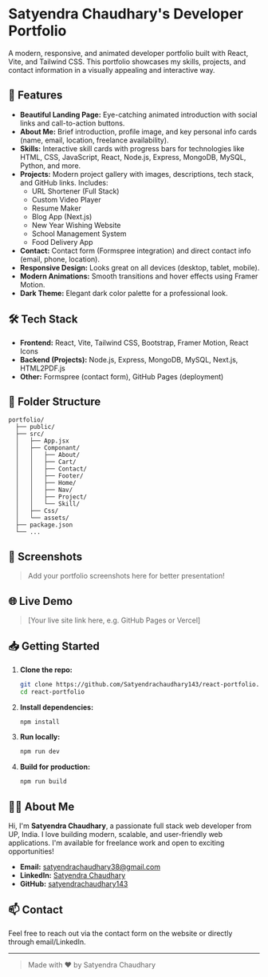 # Satyendra Chaudhary's Developer Portfolio

A modern, responsive, and animated developer portfolio built with React, Vite, and Tailwind CSS. This portfolio showcases my skills, projects, and contact information in a visually appealing and interactive way.

## 🚀 Features

- **Beautiful Landing Page:** Eye-catching animated introduction with social links and call-to-action buttons.
- **About Me:** Brief introduction, profile image, and key personal info cards (name, email, location, freelance availability).
- **Skills:** Interactive skill cards with progress bars for technologies like HTML, CSS, JavaScript, React, Node.js, Express, MongoDB, MySQL, Python, and more.
- **Projects:** Modern project gallery with images, descriptions, tech stack, and GitHub links. Includes:
  - URL Shortener (Full Stack)
  - Custom Video Player
  - Resume Maker
  - Blog App (Next.js)
  - New Year Wishing Website
  - School Management System
  - Food Delivery App
- **Contact:** Contact form (Formspree integration) and direct contact info (email, phone, location).
- **Responsive Design:** Looks great on all devices (desktop, tablet, mobile).
- **Modern Animations:** Smooth transitions and hover effects using Framer Motion.
- **Dark Theme:** Elegant dark color palette for a professional look.

## 🛠️ Tech Stack

- **Frontend:** React, Vite, Tailwind CSS, Bootstrap, Framer Motion, React Icons
- **Backend (Projects):** Node.js, Express, MongoDB, MySQL, Next.js, HTML2PDF.js
- **Other:** Formspree (contact form), GitHub Pages (deployment)

## 📂 Folder Structure

```
portfolio/
  ├── public/
  ├── src/
  │   ├── App.jsx
  │   ├── Componant/
  │   │   ├── About/
  │   │   ├── Cart/
  │   │   ├── Contact/
  │   │   ├── Footer/
  │   │   ├── Home/
  │   │   ├── Nav/
  │   │   ├── Project/
  │   │   └── Skill/
  │   ├── Css/
  │   └── assets/
  ├── package.json
  └── ...
```

## 📸 Screenshots

> Add your portfolio screenshots here for better presentation!

## 🌐 Live Demo

> [Your live site link here, e.g. GitHub Pages or Vercel]

## 📥 Getting Started

1. **Clone the repo:**
   ```bash
   git clone https://github.com/Satyendrachaudhary143/react-portfolio.git
   cd react-portfolio
   ```
2. **Install dependencies:**
   ```bash
   npm install
   ```
3. **Run locally:**
   ```bash
   npm run dev
   ```
4. **Build for production:**
   ```bash
   npm run build
   ```

## 🙋‍♂️ About Me

Hi, I'm **Satyendra Chaudhary**, a passionate full stack web developer from UP, India. I love building modern, scalable, and user-friendly web applications. I'm available for freelance work and open to exciting opportunities!

- **Email:** satyendrachaudhary38@gmail.com
- **LinkedIn:** [Satyendra Chaudhary](https://www.linkedin.com/in/satyendra-chaudhary-b958632b9)
- **GitHub:** [satyendrachaudhary143](https://github.com/satyendrachaudhary143)

## 📫 Contact

Feel free to reach out via the contact form on the website or directly through email/LinkedIn.

---

> Made with ❤️ by Satyendra Chaudhary
